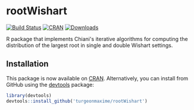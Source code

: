 # rootWishart
[![Build Status](https://travis-ci.org/turgeonmaxime/rootWishart.svg?branch=master)](https://travis-ci.org/turgeonmaxime/rootWishart) [![CRAN](http://www.r-pkg.org/badges/version/rootWishart?color=blue)](http://cran.rstudio.com/package=rootWishart) [![Downloads](http://cranlogs.r-pkg.org/badges/grand-total/rootWishart?color=green)](http://www.r-pkg.org/pkg/rootWishart)

R package that implements Chiani's iterative algorithms for computing the distribution of the largest root in single and double Wishart settings.

## Installation

This package is now available on [CRAN](https://cran.r-project.org/package=rootWishart). Alternatively, you can install from GitHub using the [devtools](https://cran.r-project.org/package=devtools) package:

``` r
library(devtools)
devtools::install_github('turgeonmaxime/rootWishart')
```
